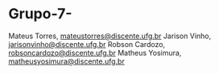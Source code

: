 # Grupo-7-
Mateus Torres, mateustorres@discente.ufg.br
Jarison Vinho, jarisonvinho@discente.ufg.br
Robson Cardozo, robsoncardozo@discente.ufg.br
Matheus Yosimura, matheusyosimura@discente.ufg.br
